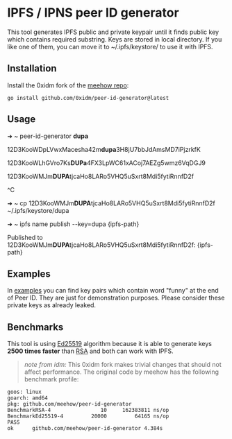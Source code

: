 # IPFS / IPNS peer ID generator

This tool generates IPFS public and private keypair until it finds public key
which contains required substring. Keys are stored in local directory. If you
like one of them, you can move it to ~/.ipfs/keystore/ to use it with IPFS.

## Installation

Install the 0xidm fork of the [meehow repo](https://github.com/meehow/peer-id-generator):

```
go install github.com/0xidm/peer-id-generator@latest
```

## Usage

➜  ~ peer-id-generator **dupa**

12D3KooWDpLVwxMacesha42m**dupa**3H8jU7bbJdAmsMD7iPjzrkfK

12D3KooWLhGVro7Ks**DUPa**4FX3LpWC61xACoj7AEZg5wmz6VqDGJ9

12D3KooWMJm**DUPA**tjcaHo8LARo5VHQ5uSxrt8Mdi5fytiRnnfD2f

^C

➜  ~ cp 12D3KooWMJm**DUPA**tjcaHo8LARo5VHQ5uSxrt8Mdi5fytiRnnfD2f ~/.ipfs/keystore/dupa

➜  ~ ipfs name publish --key=dupa {ipfs-path}

Published to 12D3KooWMJm**DUPA**tjcaHo8LARo5VHQ5uSxrt8Mdi5fytiRnnfD2f: {ipfs-path}

## Examples

In [examples](examples) you can find key pairs which contain word "funny"
at the end of Peer ID. They are just for demonstration purposes.
Please consider these private keys as already leaked.

## Benchmarks

This tool is using [Ed25519](https://godoc.org/golang.org/x/crypto/ed25519)
algorithm because it is able to generate keys **2500 times faster**
than [RSA](https://godoc.org/crypto/rsa) and both can work with IPFS.

> *note from idm:*
> This 0xidm fork makes trivial changes that should not affect performance.
> The original code by meehow has the following benchmark profile:

```
goos: linux
goarch: amd64
pkg: github.com/meehow/peer-id-generator
BenchmarkRSA-4       	      10	 162383811 ns/op
BenchmarkEd25519-4   	   20000	     64165 ns/op
PASS
ok  	github.com/meehow/peer-id-generator	4.384s
```
